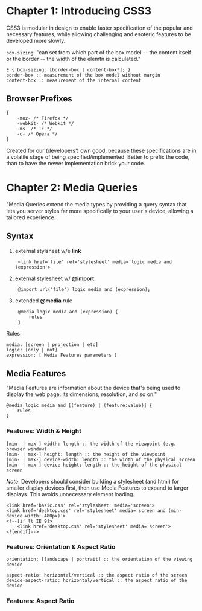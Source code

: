 # Chapter 1: Introducing CSS3 #

CSS3 is modular in design to enable faster specification of the popular and necessary features, while allowing challenging and esoteric features to be developed more slowly.

`box-sizing`: "can set from which part of the box model -- the content itself or the border -- the width of the elemtn is calculated."

	E { box-sizing: [border-box | content-box*]; }
	border-box :: measurement of the box model without margin
	content-box :: measurement of the internal content

## Browser Prefixes ##

	{
		-moz- /* Firefox */
		-webkit- /* Webkit */
		-ms- /* IE */
		-o- /* Opera */
	}

Created for our (developers') own good, because these specifications are in a volatile stage of being specified/implemented.  Better to prefix the code, than to have the newer
implementation brick your code.

# Chapter 2: Media Queries #

"Media Queries extend the media types by providing a query syntax that lets you server styles far more specifically to your user's device, allowing a tailored experience.

## Syntax ##

1. external stylsheet w/e **link**

		<link href='file' rel='stylesheet' media='logic media and (expression'>

2. external stylesheet w/ **@import**

		@import url('file') logic media and (expression);

3. extended **@media** rule

		@media logic media and (expression) {
			rules
		}

Rules:

	media: [screen | projection | etc]
	logic: [only | not]
	expression: [ Media Features parameters ]

## Media Features ##

"Media Features are information about the device that's being used to display the web page: its dimensions, resolution, and so on."

	@media logic media and [(feature) | (feature:value)] {
		rules
	}

### Features: Width & Height ###

	[min- | max-] width: length :: the width of the viewpoint (e.g. browser window)
	[min- | max-] height: length :: the height of the viewpoint
	[min- | max-] device-width: length :: the width of the physical screen
	[min- | max-] device-height: length :: the height of the physical screen
	
*Note*: Developers should consider building a stylesheet (and html) for smaller display devices first, then use Media Features to expand to larger displays.
This avoids unnecessary element loading.

	<link href='basic.css' rel='stylesheet' media='screen'>
	<link href='desktop.css' rel='stylesheet' media='screen and (min-device-width: 480px)'>
	<!--[if lt IE 9]>
		<link href='desktop.css' rel='stylesheet' media='screen'>
	<![endif]-->

### Features: Orientation & Aspect Ratio ###

	orientation: [landscape | portrait] :: the orientation of the viewing device

	aspect-ratio: horizontal/vertical :: the aspect ratio of the screen
	device-aspect-ratio: horizontal/vertical :: the aspect ratio of the device

### Features: Aspect Ratio ###



